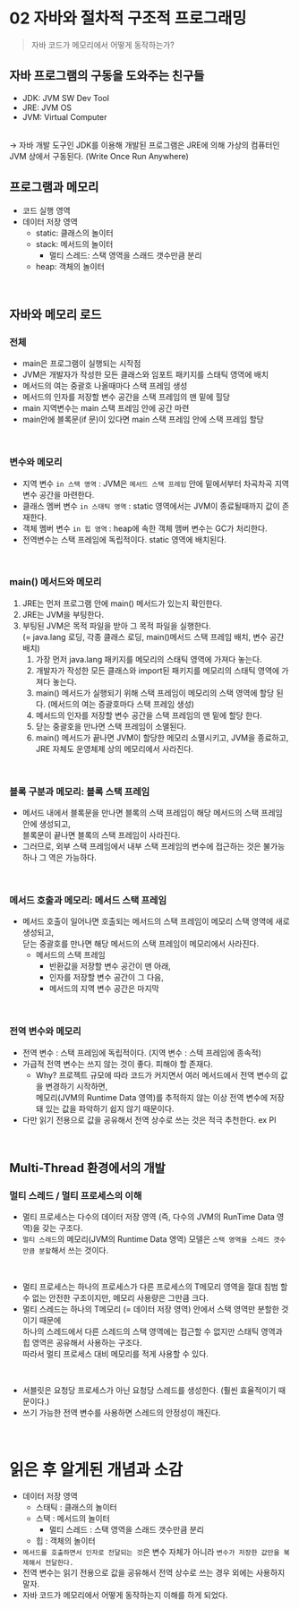# 02 자바와 절차적 구조적 프로그래밍
> 자바 코드가 메모리에서 어떻게 동작하는가?
## 자바 프로그램의 구동을 도와주는 친구들
- JDK: JVM SW Dev Tool
- JRE: JVM OS
- JVM: Virtual Computer
<br>
→ 자바 개발 도구인 JDK를 이용해 개발된 프로그램은 JRE에 의해 가상의 컴퓨터인 JVM 상에서 구동된다.       
  (Write Once Run Anywhere)    

<br>

## 프로그램과 메모리
- 코드 실행 영역
- 데이터 저장 영역 
  - static: 클래스의 놀이터 
  - stack: 메서드의 놀이터
    - 멀티 스레드: 스택 영역을 스래드 갯수만큼 분리
  - heap: 객체의 놀이터

<br>

## 자바와 메모리 로드 
### 전체
- main은 프로그램이 실행되는 시작점 
- JVM은 개발자가 작성한 모든 클래스와 임포트 패키지를 스태틱 영역에 배치 
- 메서드의 여는 중괄호 나올때마다 스택 프레임 생성 
- 메서드의 인자를 저장할 변수 공간을 스택 프레임의 맨 밑에 힐당 
- main 지역변수는 main 스택 프레임 안에 공간 마련 
- main안에 블록문(if 문)이 있다면 main 스택  프레임 안에 스택 프레임 할당
<br>

### 변수와 메모리
- 지역 변수 `in 스택 영역` : JVM은 `메서드 스택 프레임` 안에 밑에서부터 차곡차곡 지역 변수 공간을 마련한다.
- 클래스 멤버 변수 `in 스태틱 영역` : static 영역에서는 JVM이 종료될때까지 값이 존재한다.
- 객체 멤버 변수 `in 힙 영역` : heap에 속한 객체 맴버 변수는 GC가 처리한다.
- 전역변수는 스택 프레임에 독립적이다. static 영역에 배치된다.

<br>

### main() 메서드와 메모리
1. JRE는 먼저 프로그램 안에 main() 메서드가 있는지 확인한다.
2. JRE는 JVM을 부팅한다.
3. 부팅된 JVM은 목적 파일을 받아 그 목적 파일을 실행한다.<br> 
   (= java.lang 로딩, 각종 클래스 로딩, main()메서드 스택 프레임 배치, 변수 공간 배치)
   1) 가장 먼저 java.lang 패키지를 메모리의 스태틱 영역에 가져다 놓는다.
   2) 개발자가 작성한 모든 클래스와 import된 패키지를 메모리의 스태틱 영역에 가져다 놓는다.
   3) main() 메서드가 실행되기 위해 스택 프레임이 메모리의 스택 영역에 할당 된다. (메서드의 여는 증괄호마다 스택 프레임 생성)
   4) 메서드의 인자를 저장할 변수 공간을 스택 프레임의 맨 밑에 할당 한다.
   5) 닫는 중괄호을 만나면 스택 프레임이 소멸된다.
   6) main() 메서드가 끝나면 JVM이 할당한 메모리 소멸시키고, JVM을 종료하고, JRE 자체도 운영체제 상의 메모리에서 사라진다. 
    
<br>

### 블록 구분과 메모리: 블록 스택 프레임
- 메서드 내에서 블록문을 만나면 블록의 스택 프레임이 해당 메서드의 스택 프레임 안에 생성되고, <br> 
  블록문이 끝나면 블록의 스택 프레임이 사라진다.
- 그러므로, 외부 스택 프레임에서 내부 스택 프레임의 변수에 접근하는 것은 불가능하나 그 역은 가능하다. 

<br>

### 메서드 호출과 메모리: 메서드 스택 프레임
- 메서드 호출이 일어나면 호출되는 메서드의 스택 프레임이 메모리 스택 영역에 새로 생성되고, <br> 닫는 중괄호를 만나면 해당 메서드의 스택 프레임이 메모리에서 사라진다.
  - 메서드의 스택 프레임
    - 반환값을 저장할 변수 공간이 맨 아래,
    - 인자를 저장할 변수 공간이 그 다음,
    - 메서드의 지역 변수 공간은 마지막

<br>
  
### 전역 변수와 메모리
- 전역 변수 : 스택 프레임에 독립적이다. (지역 변수 : 스텍 프레임에 종속적)
- 가급적 전역 변수는 쓰지 않는 것이 좋다. 피해야 할 존재다.
  - Why? 프로젝트 규모에 따라 코드가 커지면서 여러 메서드에서 전역 변수의 값을 변경하기 시작하면, <br>메모리(JVM의 Runtime Data 영역)를 추적하지 않는 이상 전역 변수에 저장돼 있는 값을 파악하기 쉽지 않기 때문이다.
- 다만 읽기 전용으로 값을 공유해서 전역 상수로 쓰는 것은 적극 추천한다. ex PI

<br>

## Multi-Thread 환경에서의 개발
### 멀티 스레드 / 멀티 프로세스의 이해
- 멀티 프로세스는 다수의 데이터 저장 영역 (즉, 다수의 JVM의 RunTime Data 영역)을 갖는 구조다. 
- `멀티 스레드`의 메모리(JVM의 Runtime Data 영역) 모델은 `스택 영역을 스레드 갯수 만큼 분할`해서 쓰는 것이다.

<br>

- 멀티 프로세스는 하나의 프로세스가 다른 프로세스의 T메모리 영역을 절대 침범 할 수 없는 안전한 구조이지만, 메모리 사용량은 그만큼 크다.
- 멀티 스레드는 하나의 T메모리 (= 데이터 저장 영역) 안에서 스택 영역만 분할한 것이기 때문에 <br>하나의 스레드에서 다른 스레드의 스택 영역에는 접근할 수 없지만 스태틱 영역과 힙 영역은 공유해서 사용하는 구조다. <br>따라서 멀티 프로세스 대비 메모리를 적게 사용할 수 있다.

<br>

- 서블릿은 요청당 프로세스가 아닌 요청당 스레드를 생성한다. (훨씬 효율적이기 때문이다.)
- 쓰기 가능한 전역 변수를 사용하면 스레드의 안정성이 깨진다.

<br>

# 읽은 후 알게된 개념과 소감
- 데이터 저장 영역
  - 스태틱 : 클래스의 놀이터
  - 스택 : 메서드의 놀이터
    - 멀티 스레드 : 스택 영역을 스래드 갯수만큼 분리
  - 힙 : 객체의 놀이터
- `메서드를 호출하면서 인자로 전달되는 것`은 변수 자체가 아니라 `변수가 저장한 값만을 복제해서 전달한다.` 
- 전역 변수는 읽기 전용으로 값을 공유해서 전역 상수로 쓰는 경우 외에는 사용하지 말자.
- 자바 코드가 메모리에서 어떻게 동작하는지 이해를 하게 되었다.
